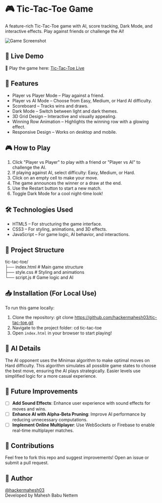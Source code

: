 
# 🎮 Tic-Tac-Toe Game

A feature-rich Tic-Tac-Toe game with AI, score tracking, Dark Mode, and interactive effects. Play against friends or challenge the AI!

![Game Screenshot](https://github.com/hackermahesh03/tic-tac-toe/blob/main/Screenshot.png?raw=true)

## 🚀 Live Demo
🔗 Play the game here: [Tic-Tac-Toe Live](https://hackermahesh03.github.io/tic-tac-toe/)

## 📌 Features
- Player vs Player Mode – Play against a friend.
- Player vs AI Mode – Choose from Easy, Medium, or Hard AI difficulty.
- Scoreboard – Tracks wins and draws.
- Dark Mode – Switch between light and dark themes.
- 3D Grid Design – Interactive and visually appealing.
- Winning Row Animation – Highlights the winning row with a glowing effect.
- Responsive Design – Works on desktop and mobile.

## 🎮 How to Play
1. Click "Player vs Player" to play with a friend or "Player vs AI" to challenge the AI.
2. If playing against AI, select difficulty: Easy, Medium, or Hard.
3. Click on an empty cell to make your move.
4. The game announces the winner or a draw at the end.
5. Use the Restart button to start a new match.
6. Toggle Dark Mode for a cool night-time look!

## 🛠️ Technologies Used
- HTML5 – For structuring the game interface.
- CSS3 – For styling, animations, and 3D effects.
- JavaScript – For game logic, AI behavior, and interactions.

## 📂 Project Structure
tic-tac-toe/
<br>
├── index.html   # Main game structure
<br>
├── style.css    # Styling and animations
<br>
└── script.js    # Game logic and AI

## 📥 Installation (For Local Use)
To run this game locally:

1. Clone the repository:
git clone https://github.com/hackermahesh03/tic-tac-toe.git
2. Navigate to the project folder:
cd tic-tac-toe
3. Open `index.html` in your browser to start playing!

## 🧠 AI Details
The AI opponent uses the Minimax algorithm to make optimal moves on Hard difficulty. This algorithm simulates all possible game states to choose the best move, ensuring the AI plays strategically. Easier levels use simplified logic for a more casual experience.

## 🎯 Future Improvements
- [ ] **Add Sound Effects**: Enhance user experience with sound effects for moves and wins.
- [ ] **Enhance AI with Alpha-Beta Pruning**: Improve AI performance by reducing unnecessary computations.
- [ ] **Implement Online Multiplayer**: Use WebSockets or Firebase to enable real-time multiplayer matches.

## 👏 Contributions
Feel free to fork this repo and suggest improvements! Open an issue or submit a pull request.

## 📌 Author  

[@hackermahesh03](https://github.com/hackermahesh03)  
Developed by Mahesh Babu Nettem  
